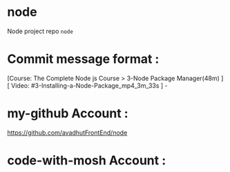 # node 
Node project repo `node` 

# Commit message format : 
[Course: The Complete Node js Course > 3-Node Package Manager(48m) ] [ Video: #3-Installing-a-Node-Package_mp4_3m_33s ] -


# my-github Account : 
https://github.com/avadhutFrontEnd/node 

# code-with-mosh Account : 
